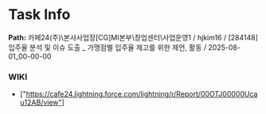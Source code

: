 # Task Info

**Path:** 카페24(주)\본사사업장\[CG]MI본부\창업센터\사업운영1 / hjkim16 / [284148] 입주율 분석 및 이슈 도출 _ 가맹점별 입주율 제고를 위한 제언, 활동 / 2025-08-01_00-00-00

### WIKI
- ["https://cafe24.lightning.force.com/lightning/r/Report/00OTJ00000Ucau12AB/view"]

